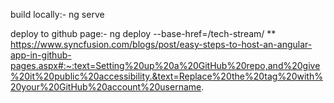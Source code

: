 build locally:- 
ng serve

deploy to github page:-
ng deploy --base-href=/tech-stream/
** https://www.syncfusion.com/blogs/post/easy-steps-to-host-an-angular-app-in-github-pages.aspx#:~:text=Setting%20up%20a%20GitHub%20repo,and%20give%20it%20public%20accessibility.&text=Replace%20the%20tag%20with%20your%20GitHub%20account%20username.